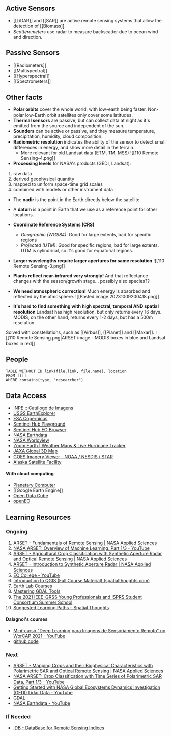 ## Active Sensors
- [[LiDAR]] and [[SAR]] are active remote sensing systems that allow the detection of [[Biomass]].
- *Scatterometers* use radar to measure backscatter due to ocean wind and direction.

## Passive Sensors
- [[Radiometers]]
- [[Multispectral]]
- [[Hyperspectral]]
- [[Spectrometers]]

## Other facts
- **Polar orbits** cover the whole world, with low-earth being faster. Non-polar low-Earth orbit satellites only cover some latitudes.
- **Thermal sensors** are passive, but can collect data at night as it's emitted from the source and independent of the sun.
- **Sounders** can be active or passive, and they measure temperature, precipitation, humidity, cloud composition.
- **Radiometric resolution** indicates the ability of the sensor to detect small differences in energy, and show more detail in the terrain.
	- More relevant for old Landsat data (ETM, TM, MSS)
![[110 Remote Sensing-4.png]]
- **Processing levels** for NASA's products (GEDI, Landsat):
1. raw data
2. derived geophysical quantity
3. mapped to uniform space-time grid scales
4. combined with models or other instrument data

- The **nadir** is the point in the Earth directly below the satellite.

- A **datum** is a point in Earth that we use as a reference point for other locations.

- **Coordinate Reference Systems (CRS)**
	- *Geographic (WGS84)*: Good for large extents, bad for specific regions
	- *Projected (UTM)*: Good for specific regions, bad for large extents. UTM is cylindrical, so it's good for equatorial regions.
- **Larger wavelengths require larger apertures for same resolution**
	![[110 Remote Sensing-3.png]]
- **Plants reflect near-infrared very strongly!**
		And that reflectance changes with the season/growth stage... possibly also species??
- **We need atmospheric correction!**
		Much energy is absorbed and reflected by the atmosphere. 
![[Pasted image 20231009200418.png]]

- **It's hard to find something with high spectral, temporal AND spatial resolution**
		Landsat has high resolution, but only returns every 16 days. MODIS, on the other hand, returns every 1-2 days, but has a 500m resolution

Solved with constellations, such as [[Airbus]], [[Planet]] and [[Maxar]].
![[110 Remote Sensing.png|ARSET image - MODIS boxes in blue and Landsat boxes in red]]





## People
```dataview
TABLE WITHOUT ID link(file.link, file.name), location
FROM [[]]
WHERE contains(type, "researcher")
```

## Data Access
- [INPE :: Catálogo de Imagens](http://www.dgi.inpe.br/catalogo/explore)
- [USGS EarthExplorer](https://earthexplorer.usgs.gov/)
- [ESA Copernicus](https://dataspace.copernicus.eu/)
- [Sentinel Hub Playground](https://apps.sentinel-hub.com/sentinel-playground/?source=S2L2A&lat=40.4&lng=-3.730000000000018&zoom=12&preset=1_TRUE_COLOR&layers=B01,B02,B03&maxcc=20&gain=1.0&gamma=1.0&time=2023-04-01%7C2023-10-09&atmFilter=&showDates=false)
- [Sentinel Hub EO Browser](https://apps.sentinel-hub.com/eo-browser/)
- [NASA Earthdata](https://search.earthdata.nasa.gov/search)
- [NASA Worldview](https://worldview.earthdata.nasa.gov/)
- [Zoom Earth | Weather Maps & Live Hurricane Tracker](https://zoom.earth/maps/satellite/#view=18.1,-87.5,4z)
- [JAXA Global 3D Map](https://www.eorc.jaxa.jp/ALOS/en/dataset/aw3d_e.htm)
- [GOES Imagery Viewer - NOAA / NESDIS / STAR](https://www.star.nesdis.noaa.gov/goes/index.php)
- [Alaska Satellite Facility](https://asf.alaska.edu/)
#### With cloud computing
- [Planetary Computer](https://planetarycomputer.microsoft.com/catalog)
- [[Google Earth Engine]]
- [Open Data Cube](https://www.opendatacube.org/get-started)
- [openEO](https://openeo.org/)
## Learning Resources

### Ongoing
1. [ARSET - Fundamentals of Remote Sensing | NASA Applied Sciences](https://appliedsciences.nasa.gov/get-involved/training/english/arset-fundamentals-remote-sensing)
2. [NASA ARSET: Overview of Machine Learning, Part 1/3 - YouTube](https://www.youtube.com/watch?v=U-uJGnhD-zg&list=PLiuUQ9asub3QSgIPLo_RdmRd38EEkUzC6)
3. [ARSET - Agricultural Crop Classification with Synthetic Aperture Radar and Optical Remote Sensing | NASA Applied Sciences](https://appliedsciences.nasa.gov/get-involved/training/english/arset-agricultural-crop-classification-synthetic-aperture-radar-and)
4. [ARSET - Introduction to Synthetic Aperture Radar | NASA Applied Sciences](https://appliedsciences.nasa.gov/get-involved/training/english/arset-introduction-synthetic-aperture-radar)
5. [EO College - YouTube](https://www.youtube.com/@EOCollege)
6. [Introduction to QGIS (Full Course Material) (spatialthoughts.com)](https://courses.spatialthoughts.com/introduction-to-qgis.html#get-the-data-package)
7. [Earth Lab Courses](https://www.earthdatascience.org/)
8. [Mastering GDAL Tools](https://courses.spatialthoughts.com/gdal-tools.html#introduction)
9. [The 2021 IEEE-GRSS Young Professionals and ISPRS Student Consortium Summer School](https://www.youtube.com/playlist?list=PLuJe0PwLUHm1tXS_1diKA9MhFzB1-5nxH)
10. [Suggested Learning Paths – Spatial Thoughts](https://spatialthoughts.com/learning-paths/)
#### Dalagnol's courses
- [Mini-curso "Deep Learning para Imagens de Sensoriamento Remoto" no WorCAP 2021 - YouTube](https://www.youtube.com/watch?v=foRhRg6VaCQ)
- [github code](https://github.com/ricds/DL_RS_GEE)

### Next
- [ARSET - Mapping Crops and their Biophysical Characteristics with Polarimetric SAR and Optical Remote Sensing | NASA Applied Sciences](https://appliedsciences.nasa.gov/get-involved/training/english/arset-mapping-crops-and-their-biophysical-characteristics)
- [NASA ARSET: Crop Classification with Time Series of Polarimetric SAR Data, Part 1/3 - YouTube](https://www.youtube.com/watch?v=QP4VPaBovBk&list=PLiuUQ9asub3Si5Ke17_uwzs1uwZqTQbWR)
- [Getting Started with NASA Global Ecosystems Dynamics Investigation (GEDI) Lidar Data - YouTube](https://www.youtube.com/watch?app=desktop&v=UlrCC1Xp-wk)
- [GDAL](https://gdal.org/programs/index.html#raster-programs)
- [NASA Earthdata - YouTube](https://www.youtube.com/@NASAEarthdata)

### If Needed
- [IDB - DataBase for Remote Sensing Indices](https://www.indexdatabase.de/)

